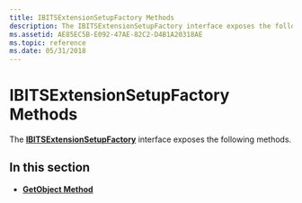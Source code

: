 ```yaml
---
title: IBITSExtensionSetupFactory Methods
description: The IBITSExtensionSetupFactory interface exposes the following methods.
ms.assetid: AE85EC5B-E092-47AE-82C2-D4B1A20318AE
ms.topic: reference
ms.date: 05/31/2018
---
```


# IBITSExtensionSetupFactory Methods

The [**IBITSExtensionSetupFactory**](/windows/desktop/api/Bitscfg/nn-bitscfg-ibitsextensionsetupfactory) interface exposes the following methods.

## In this section

-   [**GetObject Method**](/windows/desktop/api/Bitscfg/nf-bitscfg-ibitsextensionsetupfactory-getobject)

 

 




